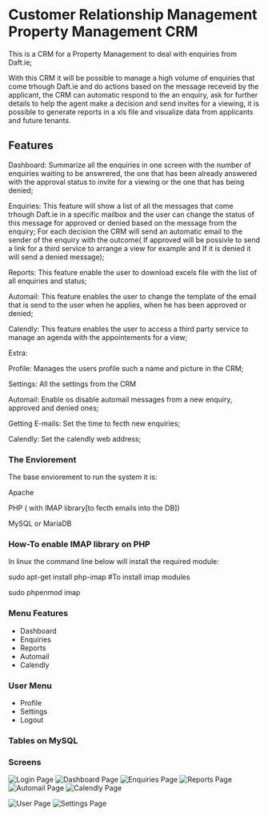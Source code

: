 # Customer Relationship Management Property Management CRM

This is a CRM for a Property Management to deal with enquiries from Daft.ie;

With this CRM it will be possible to manage a high volume of enquiries that come trhough Daft.ie and do actions based on the message receveid by the applicant, the CRM can automatic respond to the an enquiry, ask for further details to help the agent make a decision and send invites for a viewing, it is possible to generate reports in a xls file and visualize data from applicants and future tenants.

## Features

Dashboard: Summarize all the enquiries in one screen with the number of enquiries waiting to be answrered, the one that has been already answered with the approval status to invite for a viewing or the one that has being denied;

Enquiries: This feature will show a list of all the messages that come trhough Daft.ie in a specific mailbox and the user can change the status of this message for approved or denied based on the message from the enquiry; For each decision the CRM will send an automatic email to the sender of the enquiry with the outcome( If approved will be possivle to send a link for a third service to arrange a view for example and If it is denied it will send a denied message);

Reports: This feature enable the user to download excels file with the list of all enquiries and status;

Automail: This feature enables the user to change the template of the email that is send to the user when he applies, when he has been approved or denied;

Calendly: This feature enables the user to access a third party service to manage an agenda with the appointements for a view;

Extra:

Profile: Manages the users profile such a name and picture in the CRM;

Settings: All the settings from the CRM

Automail: Enable os disable automail messages from a new enquiry, approved and denied ones;

Getting E-mails: Set the time to fecth new enquiries;

Calendly: Set the calendly web address;

### The Enviorement

The base enviorement to run the system it is:

Apache

PHP ( with IMAP library[to fecth emails into the DB])

MySQL or MariaDB

### How-To enable IMAP library on PHP

In linux the command line below will install the required module:

sudo apt-get install php-imap #To install imap modules

sudo phpenmod imap

### Menu Features

- Dashboard
- Enquiries
- Reports
- Automail
- Calendly

### User Menu

- Profile
- Settings
- Logout

### Tables on MySQL

### Screens

![Login Page](https://github.com/codeitamarjr/CRM-Real-State/blob/master/assets/img/screens/wemcome-page.png?raw=true "Login Page")
![Dashboard Page](https://github.com/codeitamarjr/CRM-Real-State/blob/master/assets/img/screens/dashboard-page.png?raw=true "Dashboard Page")
![Enquiries Page](https://github.com/codeitamarjr/CRM-Real-State/blob/master/assets/img/screens/enquiries-page.png?raw=true "Enquiries Page")
![Reports Page](https://github.com/codeitamarjr/CRM-Real-State/blob/master/assets/img/screens/reports-page.png?raw=true "Reports Page")
![Automail Page](https://github.com/codeitamarjr/CRM-Real-State/blob/master/assets/img/screens/automail-page.png?raw=true "Automail Page")
![Calendly Page](https://github.com/codeitamarjr/CRM-Real-State/blob/master/assets/img/screens/calendly-page.png?raw=true "Calendly Page")

![User Page](https://github.com/codeitamarjr/CRM-Real-State/blob/master/assets/img/screens/profile-page.png?raw=true "User Page")
![Settings Page](https://github.com/codeitamarjr/CRM-Real-State/blob/master/assets/img/screens/system-settings-page.png?raw=true "Settings Page")

